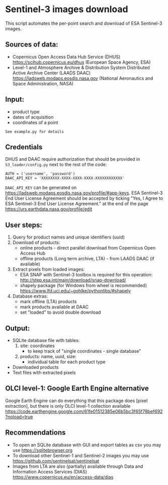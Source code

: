 # Sentinel-3 images download

This script automates the per-point search and download of ESA Sentinel-3 images.

## Sources of data: 
- Copernicus Open Access Data Hub Service (DHUS) https://scihub.copernicus.eu/dhus (European Space Agency, ESA)
- Level-1 and Atmosphere Archive & Distribution System Distributed Active Archive Center (LAADS DAAC) https://ladsweb.modaps.eosdis.nasa.gov (National Aeronautics and Space Administration, NASA)

## Input:
- product type
- dates of acquisition
- coordinates of a point

```See example.py for details```

## Credentials
DHUS and DAAC require authorization  that should be provided in ``S3_loader/config.py`` next to the rest of the code:
```
AUTH = ('username', 'password')
DAAC_API_KEY = 'XXXXXXXX-XXXX-XXXX-XXXX-XXXXXXXXXXXX'
```
``DAAC_API_KEY`` can be generated on https://ladsweb.modaps.eosdis.nasa.gov/profile/#app-keys.
ESA Sentinel-3 End User License Agreement should be accepted by ticking "Yes, I Agree to ESA Sentinel-3 End User License Agreement." at the end of the page https://urs.earthdata.nasa.gov/profile/edit

## User steps:
1. Query for product names and unique identifiers (uuid)
2. Download of products:
	- online products - direct parallel download from Copernicus Open Access Hub
	- offline products (Long term archive, LTA) - from LAADS DAAC (if available)
3. Extract pixels from loaded images:
	- ESA SNAP with Sentinel-3 toolbox is required for this operation: http://step.esa.int/main/download/snap-download/
	- shapely package (for Windows from wheel is recommended) https://www.lfd.uci.edu/~gohlke/pythonlibs/#shapely
4. Database extras:
	- mark offline (LTA) products
	- mark products available at DAAC
	- set "loaded" to avoid double download

## Output:
- SQLite database file with tables:
	1. site: coordinates
		- to keep track of "single coordinates - single database"
	2. products: name, uuid, size:
		- individual table for each product type
- Downloaded products
- Text files with extracted pixels

## OLCI level-1: Google Earth Engine alternative

Google Earth Engine can do everything that this package does [pixel extraction], but there is only OLCI level-1 collection available 
https://code.earthengine.google.com/61fe01512385e06b5bc3f65f78bef692?noload=true

## Recommendations
- To open an SQLite database with GUI and export tables as csv you may use https://sqlitebrowser.org
- To download other Sentinel-1 and Sentinel-2 images you may use https://github.com/sentinelsat/sentinelsat
- Images from LTA are also (partially) available through Data and Information Access Services (DIAS) https://www.copernicus.eu/en/access-data/dias





